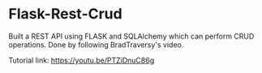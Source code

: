 # Flask-Rest-Crud
Built a REST API using FLASK and SQLAlchemy which can perform CRUD operations. Done by following BradTraversy's video.

Tutorial link: https://youtu.be/PTZiDnuC86g
